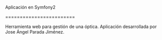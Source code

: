 
Aplicación en Symfony2

========================

Herramienta web para gestión de una óptica. Aplicación desarrollada por Jose Ángel Parada Jiménez.
